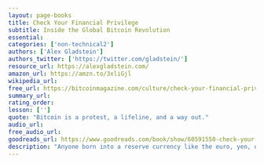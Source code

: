 ```yaml
---
layout: page-books
title: Check Your Financial Privilege
subtitle: Inside the Global Bitcoin Revolution
essential: 
categories: ['non-technical2']
authors: ['Alex Gladstein']
authors_twitter: ['https://twitter.com/gladstein/']
resource_url: https://alexgladstein.com/
amazon_url: https://amzn.to/3xliGjl
wikipedia_url: 
free_url: https://bitcoinmagazine.com/culture/check-your-financial-privilege
summary_url: 
rating_order: 
lesson: ['']
quote: "Bitcoin is a protest, a lifeline, and a way out."
audio_url: 
free_audio_url: 
goodreads_url: https://www.goodreads.com/book/show/60591550-check-your-financial-privilege
description: "Anyone born into a reserve currency like the euro, yen, or pound has financial privilege over the 89% of the world population born into weaker systems. In Nigeria, human rights activists depend on Bitcoin for donations after crackdowns by authoritarian regimes. In Cuba, after a dual-currency system devalued the peso, those who saved in Bitcoin managed to stay afloat. In El Salvador, where remittance fees and exchange rates can eat away a simple money transfer to family members in need, Bitcoin offers hope with lower fees and faster transactions (and now it’s legal tender). As CSO of the Human Rights Foundation, Gladstein is uniquely positioned to detail the rise of Bitcoin from cypherpunk dream to the real-life Bitcoin stories happening to real people across the globe. For people around the world, outside of Wall Street, Bitcoin offers a means of freedom from inflation, political strife, and an outdated monetary system. For these people, the majority of the world’s population, it might even save their lives."
---
```

